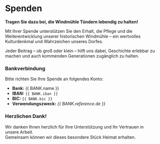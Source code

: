# Spenden

<script setup>
import { BANK } from './.vitepress/variables'
</script>

**Tragen Sie dazu bei, die Windmühle Tündern lebendig zu halten!**

Mit Ihrer Spende unterstützen Sie den Erhalt, die Pflege und die Weiterentwicklung unserer historischen Windmühle – ein wertvolles Kulturdenkmal und Wahrzeichen unseres Dorfes.

Jeder Beitrag – ob groß oder klein – hilft uns dabei, Geschichte erlebbar zu machen und auch kommenden Generationen zugänglich zu halten.

### Bankverbindung

Bitte richten Sie Ihre Spende an folgendes Konto:

- **Bank:** {{ BANK.name }}
- **IBAN:** `{{ BANK.iban }}`
- **BIC:** `{{ BANK.bic }}`
- **Verwendungszweck:** *{{ BANK.reference.de }}*

### Herzlichen Dank!

Wir danken Ihnen herzlich für Ihre Unterstützung und Ihr Vertrauen in unsere Arbeit.  
Gemeinsam können wir dieses besondere Stück Heimat erhalten.
